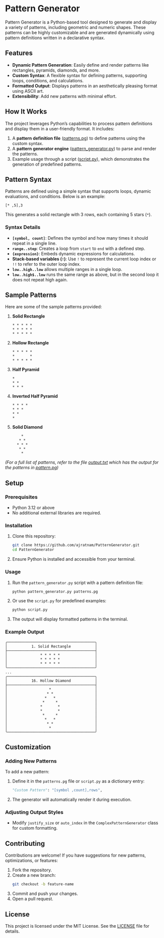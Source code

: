 # Pattern Generator

Pattern Generator is a Python-based tool designed to generate and display a variety of patterns, including geometric and numeric shapes. These patterns can be highly customizable and are generated dynamically using pattern definitions written in a declarative syntax.

## Features

- **Dynamic Pattern Generation**: Easily define and render patterns like rectangles, pyramids, diamonds, and more.
- **Custom Syntax**: A flexible syntax for defining patterns, supporting loops, conditions, and calculations.
- **Formatted Output**: Displays patterns in an aesthetically pleasing format using ASCII art.
- **Extensibility**: Add new patterns with minimal effort.

## How It Works

The project leverages Python’s capabilities to process pattern definitions and display them in a user-friendly format. It includes:

1. A **pattern definition file** ([patterns.pg](https://github.com/ajratnam/PatternGenerator/blob/main/patterns.pg)) to define patterns using the custom syntax.
2. A **pattern generator engine** ([pattern_generator.py](https://github.com/ajratnam/PatternGenerator/blob/main/pattern_generator.py)) to parse and render the patterns.
3. Example usage through a script ([script.py](https://github.com/ajratnam/PatternGenerator/blob/main/script.py)), which demonstrates the generation of predefined patterns.

## Pattern Syntax

Patterns are defined using a simple syntax that supports loops, dynamic evaluations, and conditions. Below is an example:

```plaintext
[* ,5],3
```

This generates a solid rectangle with 3 rows, each containing 5 stars (`*`).

### Syntax Details

- **`[symbol, count]`**: Defines the symbol and how many times it should repeat in a single line.
- **`range..step`**: Creates a loop from `start` to `end` with a defined step.
- **`{expression}`**: Embeds dynamic expressions for calculations.
- **Stack-based variables (`!`)**: Use `!` to represent the current loop index or `!!` to refer to the outer loop index.
- **`low..high..low`** allows multiple ranges in a single loop.
- **`low..high$..low`** runs the same range as above, but in the second loop it does not repeat high again.
## Sample Patterns

Here are some of the sample patterns provided:

1. **Solid Rectangle**  
   ```
   * * * * *
   * * * * *
   * * * * *
   ```

2. **Hollow Rectangle**  
   ```
   * * * * *
   *       *
   * * * * *
   ```

3. **Half Pyramid**  
   ```
   *
   * *
   * * *
   ```

4. **Inverted Half Pyramid**  
   ```
   * * * *
   * * *
   * *
   *
   ```

5. **Solid Diamond**  
   ```
       *
      * *
     * * *
      * *
       *
   ```

*(For a full list of patterns, refer to the file [output.txt](https://github.com/ajratnam/PatternGenerator/blob/main/output.txt) which has the output for the patterns in [pattern.pg](https://github.com/ajratnam/PatternGenerator/blob/main/patterns.pg))*

## Setup

### Prerequisites

- Python 3.12 or above
- No additional external libraries are required.

### Installation

1. Clone this repository:
   ```bash
   git clone https://github.com/ajratnam/PatternGenerator.git
   cd PatternGenerator
   ```

2. Ensure Python is installed and accessible from your terminal.

### Usage

1. Run the `pattern_generator.py` script with a pattern definition file:
   ```bash
   python pattern_generator.py patterns.pg
   ```

2. Or use the `script.py` for predefined examples:
   ```bash
   python script.py
   ```

3. The output will display formatted patterns in the terminal.

### Example Output

```plaintext
╭────────────────────────────────────────╮
│           1. Solid Rectangle           │
├────────────────────────────────────────┤
│               * * * * *                │
│               * * * * *                │
│               * * * * *                │
╰────────────────────────────────────────╯
...
╭────────────────────────────────────────╮
│           16. Hollow Diamond           │
├────────────────────────────────────────┤
│                   *                    │
│                  * *                   │
│                 *   *                  │
│                *     *                 │
│               *       *                │
│               *       *                │
│                *     *                 │
│                 *   *                  │
│                  * *                   │
│                   *                    │
╰────────────────────────────────────────╯
```

## Customization

### Adding New Patterns

To add a new pattern:
1. Define it in the `patterns.pg` file or `script.py` as a dictionary entry:
   ```python
   "Custom Pattern": "[symbol ,count],rows",
   ```
2. The generator will automatically render it during execution.

### Adjusting Output Styles

- Modify `justify_size` or `auto_index` in the `ComplexPatternGenerator` class for custom formatting.

## Contributing

Contributions are welcome! If you have suggestions for new patterns, optimizations, or features:
1. Fork the repository.
2. Create a new branch:  
   ```bash
   git checkout -b feature-name
   ```
3. Commit and push your changes.
4. Open a pull request.

## License

This project is licensed under the MIT License. See the [LICENSE](https://github.com/ajratnam/PatternGenerator/blob/main/LICENSE) file for details.